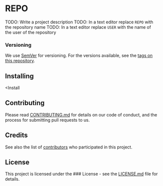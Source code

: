 # REPO

TODO: Write a project description
TODO: In a text editor replace `REPO` with the repository name
TODO: In a text editor replace `USER` with the name of the user of the repository

### Versioning
We use [SemVer](http://semver.org/) for versioning. For the versions available, see the [tags on this repository](https://github.com/USER/REPO/tags).

## Installing
<Install 

## Contributing
Please read [CONTRIBUTING.md](CONTRIBUTING.md) for details on our code of conduct, and the process for submitting pull requests to us.

## Credits
<LIST MAIN PEOPLE WHO WORK ON THIS PROJECT>

See also the list of [contributors](https://github.com/USER/REPO/contributors) who participated in this project.

## License
This project is licensed under the ### License - see the [LICENSE.md](LICENSE.md) file for details.
